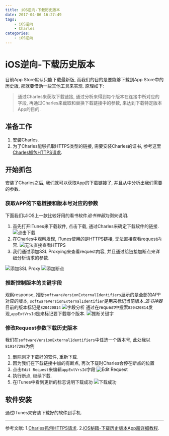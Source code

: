 ```yaml
---
title: iOS逆向-下载历史版本
date: 2017-04-06 16:27:49
tags:
    - iOS逆向
    - Charles
categories:
    - iOS逆向
---
```


# iOS逆向-下载历史版本
目前App Store默认只能下载最新版, 而我们的目的是要能够下载到App Store中的历史版, 那就要借助一些其他工具来实现. 
原理如下:
> 通过Charles来获取下载链接, 通过分析来得到每个版本在连接中所对应的字段, 再通过Charles来截取和替换下载链接中的参数, 来达到下载特定版本App的目的.
## 准备工作
1. 安装Charles.
2. 为了Charles能够抓取HTTPS类型的链接, 需要安装Charles的证书, 参考这里[Charles抓包HTTPS请求](http://hchong.net/2017/02/28/Charles%E6%8A%93%E5%8C%85Https%E8%AF%B7%E6%B1%82/).

## 开始抓包
安装了Charles之后, 我们就可以获取App的下载链接了, 并且从中分析出我们需要的参数.
### 获取APP的下载链接和版本号对应的参数
下面我们以iOS上一款比较好用的看书软件*追书神器*为例来说明.
1. 首先打开ITunes来下载软件, 点击下载, 通过Charles来确定下载软件的链接.
![点击下载](https://ww3.sinaimg.cn/large/006tKfTcgy1fel4m4udoqj30zo0iwdhx.jpg)
2. 在Charles中观察发现, ITunes使用的是HTTPS链接, 无法直接查看request内容.
![无法直接查看HTTPS](https://ww2.sinaimg.cn/large/006tKfTcgy1fel4n5nyodj30f707e74h.jpg)
3. 我们通过添加SSL Proxying来查看request内容, 并且通过给链接加断点来详细分析请求的参数.

![添加SSL Proxy](https://ww3.sinaimg.cn/large/006tKfTcgy1fel4nt57ykj30b60jr74v.jpg)
![添加断点](https://ww1.sinaimg.cn/large/006tKfTcgy1fel4ogb7edj30bg0lkab0.jpg)
### 推断控制版本的关键字段
观察response, 推断`softwareVersionExternalIdentifiers`展示的是全部的APP对应的版本, `softwareVersionExternalIdentifier`是用来标记当前版本.*追书神器*目前的版本标记是`820420814`
![字段分析](https://ww2.sinaimg.cn/large/006tKfTcgy1fel4pltv74j310w0qjq5r.jpg)
通过在request中搜索`820420814`发现,`appExtVrsId`是来标记要下载哪个版本. 
![推断关键字](https://ww2.sinaimg.cn/large/006tKfTcgy1fel4p2c1jqj30be08wwew.jpg)
### 修改Request参数下载历史版本
我们在`softwareVersionExternalIdentifiers`中任选一个版本号, 此处我以`819147298`为例
1. 删除刚才下载好的软件, 重新下载.
2. 因为我们在下载链接中加的有断点, 再次下载时Charles会停在断点的位置
3. 点击`Edit Request`来编辑`appExtVrsId`字段
![Edit Request](https://ww1.sinaimg.cn/large/006tKfTcgy1fel4qg1avyj30yf0o60v0.jpg)
4. 执行断点, 继续下载.
5. 在ITunes中看到更新的标志说明下载成功
![下载成功](https://ww1.sinaimg.cn/large/006tNbRwgy1fel4komzx2j30p00c8t9i.jpg)

## 软件安装
通过ITunes来安装下载好的软件到手机.

-------
参考文献:
1.[Charles抓包HTTPS请求](http://hchong.net/2017/02/28/Charles%E6%8A%93%E5%8C%85Https%E8%AF%B7%E6%B1%82/).
2.[iOS秘籍-下载历史版本App超详细教程](http://www.jianshu.com/p/edfed1b1822c).



